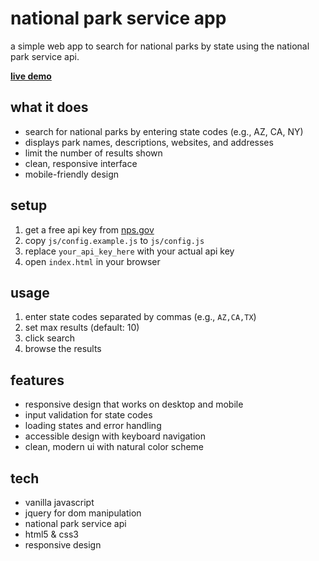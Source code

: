 # national park service app

a simple web app to search for national parks by state using the national park service api.

**[live demo](https://mmbmf1.github.io/nps-app/)**

## what it does

- search for national parks by entering state codes (e.g., AZ, CA, NY)
- displays park names, descriptions, websites, and addresses
- limit the number of results shown
- clean, responsive interface
- mobile-friendly design

## setup

1. get a free api key from [nps.gov](https://www.nps.gov/subjects/developer/get-started.htm)
2. copy `js/config.example.js` to `js/config.js`
3. replace `your_api_key_here` with your actual api key
4. open `index.html` in your browser

## usage

1. enter state codes separated by commas (e.g., `AZ,CA,TX`)
2. set max results (default: 10)
3. click search
4. browse the results

## features

- responsive design that works on desktop and mobile
- input validation for state codes
- loading states and error handling
- accessible design with keyboard navigation
- clean, modern ui with natural color scheme

## tech

- vanilla javascript
- jquery for dom manipulation
- national park service api
- html5 & css3
- responsive design
